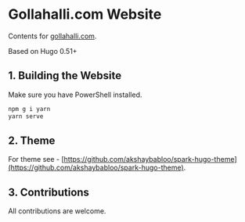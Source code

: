 # Gollahalli.com Website

Contents for [gollahalli.com](https://www.gollahalli.com).

Based on Hugo 0.51+

## 1. Building the Website

Make sure you have PowerShell installed.

```md
npm g i yarn
yarn serve
```

## 2. Theme

For theme see - [https://github.com/akshaybabloo/spark-hugo-theme](https://github.com/akshaybabloo/spark-hugo-theme).

## 3. Contributions

All contributions are welcome.
